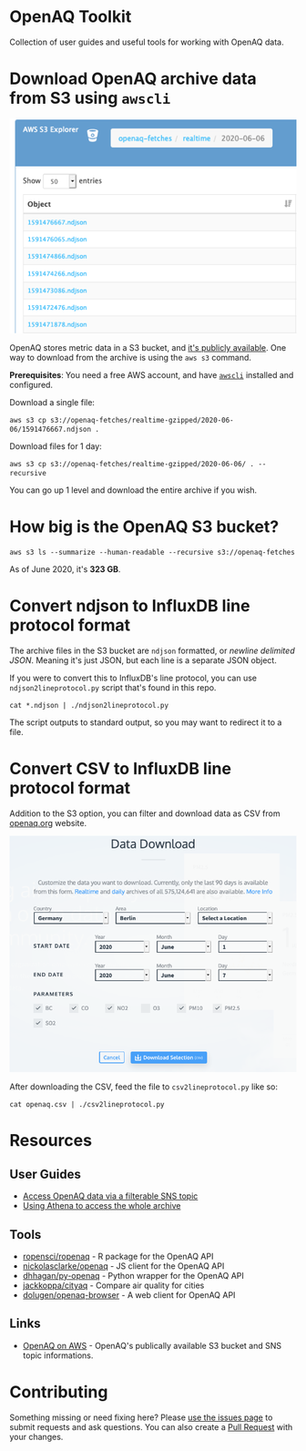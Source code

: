 # OpenAQ Toolkit

Collection of user guides and useful tools for working with OpenAQ data.

# Download OpenAQ archive data from S3 using `awscli`

![openaq-fetches bucket in S3 Explorer](docs/s3-explorer.png)

OpenAQ stores metric data in a S3 bucket, and [it's publicly available](https://openaq-fetches.s3.amazonaws.com/index.html). One way to download from the archive is using the `aws s3` command.

**Prerequisites**: You need a free AWS account, and have [`awscli`](https://pypi.org/project/awscli/) installed and configured.

Download a single file:
```shell
aws s3 cp s3://openaq-fetches/realtime-gzipped/2020-06-06/1591476667.ndjson .
```

Download files for 1 day:
```shell
aws s3 cp s3://openaq-fetches/realtime-gzipped/2020-06-06/ . --recursive
```

You can go up 1 level and download the entire archive if you wish.

# How big is the OpenAQ S3 bucket?

```shell
aws s3 ls --summarize --human-readable --recursive s3://openaq-fetches
```

As of June 2020, it's **323 GB**.

# Convert ndjson to InfluxDB line protocol format

The archive files in the S3 bucket are `ndjson` formatted, or *newline delimited JSON*. Meaning it's just JSON, but each line is a separate JSON object.

If you were to convert this to InfluxDB's line protocol, you can use `ndjson2lineprotocol.py` script that's found in this repo.

```shell
cat *.ndjson | ./ndjson2lineprotocol.py
```

The script outputs to standard output, so you may want to redirect it to a file.

# Convert CSV to InfluxDB line protocol format

Addition to the S3 option, you can filter and download data as CSV from [openaq.org](https://openaq.org/#/countries) website.

![openaq.org's CSV download page](docs/openaq-csv-download.png)

After downloading the CSV, feed the file to `csv2lineprotocol.py` like so:

```shell
cat openaq.csv | ./csv2lineprotocol.py
```

# Resources

## User Guides

- [Access OpenAQ data via a filterable SNS topic](https://medium.com/@openaq/get-faster-access-to-real-time-air-quality-data-from-around-the-world-c6f9793d5242)
- [Using Athena to access the whole archive](https://medium.com/@openaq/how-in-the-world-do-you-access-air-quality-data-older-than-90-days-on-the-openaq-platform-8562df519ecd)

## Tools

- [ropensci/ropenaq](https://github.com/ropensci/ropenaq) - R package for the OpenAQ API
- [nickolasclarke/openaq](https://github.com/nickolasclarke/openaq) - JS client for the OpenAQ API
- [dhhagan/py-openaq](https://github.com/dhhagan/py-openaq) - Python wrapper for the OpenAQ API
- [jackkoppa/cityaq](https://github.com/jackkoppa/cityaq) - Compare air quality for cities
- [dolugen/openaq-browser](https://github.com/dolugen/openaq-browser) - A web client for OpenAQ API

## Links

- [OpenAQ on AWS](https://registry.opendata.aws/openaq/) - OpenAQ's publically available S3 bucket and SNS topic informations.


# Contributing

Something missing or need fixing here? Please [use the issues page](https://github.com/dolugen/openaq-toolkit/issues) to submit requests and ask questions. You can also create a [Pull Request](https://help.github.com/en/github/collaborating-with-issues-and-pull-requests/creating-a-pull-request) with your changes.